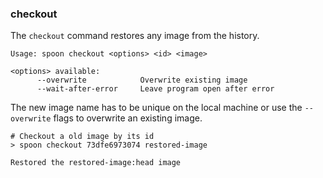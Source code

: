 ### checkout

The `checkout` command restores any image from the history. 

```
Usage: spoon checkout <options> <id> <image>

<options> available:
      --overwrite            Overwrite existing image
      --wait-after-error     Leave program open after error
```
    
The new image name has to be unique on the local machine or use the `--overwrite` flags to overwrite an existing image.

```
# Checkout a old image by its id
> spoon checkout 73dfe6973074 restored-image

Restored the restored-image:head image
```